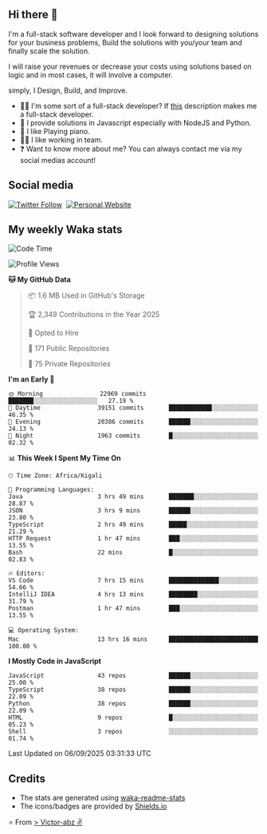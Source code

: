 ## Hi there 👋
I'm a full-stack software developer and I look forward to designing solutions for your business problems, Build the solutions with you/your team and finally scale the solution.

I will raise your revenues or decrease your costs using solutions based on logic and in most cases, it will involve a computer.

simply, I Design, Build, and Improve.

- 👨‍💻 I'm some sort of a full-stack developer? If [this](https://www.w3schools.com/whatis/whatis_fullstack.asp) description makes me a full-stack developer.
- 🌱 I provide solutions in Javascript especially with NodeJS and Python. 
- 🎹 I like Playing piano.
- 👯‍♀️ I like working in team.
- ❓ Want to know more about me? You can always contact me via my social medias account!

## Social media
[![Twitter Follow](https://img.shields.io/twitter/follow/vicky_abz?color=%231DA1F2&label=Twitter&style=for-the-badge&logo=twitter&logoColor=ffffff)](https://twitter.com/vicky_abz)
‎‎ [![Personal Website](https://img.shields.io/static/v1?label=visit&message=victor-abz.com&color=%235F021F&style=for-the-badge)](https://victor-abz.com/)

## My weekly Waka stats
<!--START_SECTION:waka-->
![Code Time](http://img.shields.io/badge/Code%20Time-2%2C035%20hrs%2012%20mins-blue)

![Profile Views](http://img.shields.io/badge/Profile%20Views-0-blue)

**🐱 My GitHub Data** 

> 📦 1.6 MB Used in GitHub's Storage 
 > 
> 🏆 2,349 Contributions in the Year 2025
 > 
> 💼 Opted to Hire
 > 
> 📜 171 Public Repositories 
 > 
> 🔑 75 Private Repositories 
 > 
**I'm an Early 🐤** 

```text
🌞 Morning                22969 commits       ███████░░░░░░░░░░░░░░░░░░   27.19 % 
🌆 Daytime                39151 commits       ████████████░░░░░░░░░░░░░   46.35 % 
🌃 Evening                20386 commits       ██████░░░░░░░░░░░░░░░░░░░   24.13 % 
🌙 Night                  1963 commits        █░░░░░░░░░░░░░░░░░░░░░░░░   02.32 % 
```


📊 **This Week I Spent My Time On** 

```text
🕑︎ Time Zone: Africa/Kigali

💬 Programming Languages: 
Java                     3 hrs 49 mins       ███████░░░░░░░░░░░░░░░░░░   28.87 % 
JSON                     3 hrs 9 mins        ██████░░░░░░░░░░░░░░░░░░░   23.80 % 
TypeScript               2 hrs 49 mins       █████░░░░░░░░░░░░░░░░░░░░   21.29 % 
HTTP Request             1 hr 47 mins        ███░░░░░░░░░░░░░░░░░░░░░░   13.55 % 
Bash                     22 mins             █░░░░░░░░░░░░░░░░░░░░░░░░   02.83 % 

🔥 Editors: 
VS Code                  7 hrs 15 mins       ██████████████░░░░░░░░░░░   54.66 % 
IntelliJ IDEA            4 hrs 13 mins       ████████░░░░░░░░░░░░░░░░░   31.79 % 
Postman                  1 hr 47 mins        ███░░░░░░░░░░░░░░░░░░░░░░   13.55 % 

💻 Operating System: 
Mac                      13 hrs 16 mins      █████████████████████████   100.00 % 
```

**I Mostly Code in JavaScript** 

```text
JavaScript               43 repos            ██████░░░░░░░░░░░░░░░░░░░   25.00 % 
TypeScript               38 repos            ██████░░░░░░░░░░░░░░░░░░░   22.09 % 
Python                   38 repos            ██████░░░░░░░░░░░░░░░░░░░   22.09 % 
HTML                     9 repos             █░░░░░░░░░░░░░░░░░░░░░░░░   05.23 % 
Shell                    3 repos             ░░░░░░░░░░░░░░░░░░░░░░░░░   01.74 % 
```




 Last Updated on 06/09/2025 03:31:33 UTC
<!--END_SECTION:waka-->

## Credits
- The stats are generated using [waka-readme-stats](https://github.com/anmol098/waka-readme-stats)
- The icons/badges are provided by [Shields.io](https://shields.io/)

⭐️ From [> Victor-abz ✌](https://victor-abz.com/)
